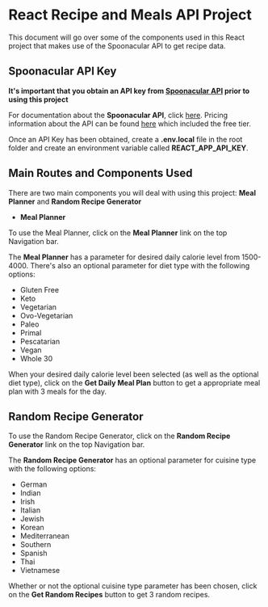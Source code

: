 # React Recipe and Meals API Project

This document will go over some of the components used in this React project that makes use of the Spoonacular API to get recipe data.

## Spoonacular API Key

**It's important that you obtain an API key from [Spoonacular API](https://spoonacular.com/food-api) prior to using this project**

For documentation about the **Spoonacular API**, click [here](https://spoonacular.com/food-api/docs). Pricing information about the API can be found [here](https://spoonacular.com/food-api/pricing) which included the free tier.

Once an API Key has been obtained, create a **.env.local** file in the root folder and create an environment variable called **REACT_APP_API_KEY**.

## Main Routes and Components Used

There are two main components you will deal with using this project: **Meal Planner** and **Random Recipe Generator**

- **Meal Planner**

To use the Meal Planner, click on the **Meal Planner** link on the top Navigation bar.

The **Meal Planner** has a parameter for desired daily calorie level from 1500-4000. There's also an optional parameter for diet type with the following options:

- Gluten Free
- Keto
- Vegetarian
- Ovo-Vegetarian
- Paleo
- Primal
- Pescatarian
- Vegan
- Whole 30

When your desired daily calorie level been selected (as well as the optional diet type), click on the **Get Daily Meal Plan** button to get a appropriate meal plan with 3 meals for the day.

## Random Recipe Generator

To use the Random Recipe Generator, click on the **Random Recipe Generator** link on the top Navigation bar.

The **Random Recipe Generator** has an optional parameter for cuisine type with the following options:

- German
- Indian
- Irish
- Italian
- Jewish
- Korean
- Mediterranean
- Southern
- Spanish
- Thai
- Vietnamese

Whether or not the optional cuisine type parameter has been chosen, click on the **Get Random Recipes** button to get 3 random recipes.

